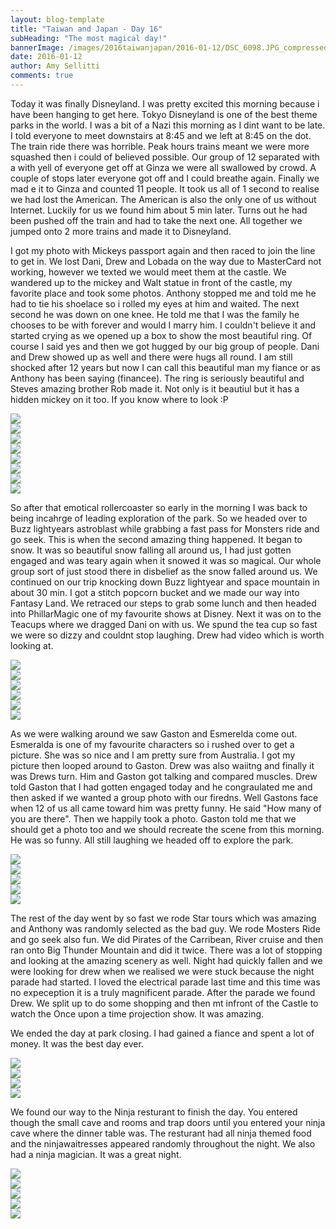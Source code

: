 ```yaml
---
layout: blog-template
title: "Taiwan and Japan - Day 16"
subHeading: "The most magical day!"
bannerImage: /images/2016taiwanjapan/2016-01-12/DSC_6098.JPG_compressed.JPEG
date: 2016-01-12
author: Amy Sellitti
comments: true
---
```


Today it was finally Disneyland. I was pretty excited this morning because i have been hanging to get here. Tokyo Disneyland is one of the best theme parks in the world. I was a bit of a Nazi this morning as I dint want to be late. I told everyone to meet downstairs at 8:45 and we left at 8:45 on the dot. The train ride there was horrible. Peak hours trains meant we were more squashed then i could of believed possible. Our group of 12 separated with a with yell of everyone get off at Ginza we were all swallowed by crowd. A couple of stops later everyone got off and I could breathe again. Finally we mad e it to Ginza and counted 11 people. It took us all of 1 second to realise we had lost the American. The American is also the only one of us without Internet. Luckily for us we found him about 5 min later. Turns out he had been pushed off the train and had to take the next one. All together we jumped onto 2 more trains and made it to Disneyland. 

I got my photo with Mickeys passport again and then raced to join the line to get in. We lost Dani, Drew and Lobada on the way due to MasterCard not working, however we texted we would meet them at the castle. We wandered up to the mickey and Walt statue in front of the castle, my favorite place and took some photos. Anthony stopped me and told me he had to tie his shoelace so i rolled my eyes at him and waited. The next second he was down on one knee. He told me that I was the family he chooses to be with forever and would I marry him. I couldn't believe it and started crying as we opened up a box to show the most beautiful ring. Of course I said yes and then we got hugged by our big group of people. Dani and Drew showed up as well and there were hugs all round. I am still shocked after 12 years but now I can call this beautiful man my fiance or as Anthony has been saying (financee). The ring is seriously beautiful and Steves amazing brother Rob made it. Not only is it beautiul but it has a hidden mickey on it too. If you know where to look :P

<div class="center-image"><img src="/images/2016taiwanjapan/2016-01-12/DSC_6098.JPG_compressed.JPEG" /></div>
<div class="center-image"><img src="/images/2016taiwanjapan/2016-01-12/DSC_6119.JPG_compressed.JPEG" /></div>
<div class="center-image"><img src="/images/2016taiwanjapan/2016-01-12/DSC_6127.JPG_compressed.JPEG" /></div>
<div class="center-image"><img src="/images/2016taiwanjapan/2016-01-12/20160112_101422.jpg_compressed.JPEG" /></div>
<div class="center-image"><img src="/images/2016taiwanjapan/2016-01-12/20160112_102711.jpg_compressed.JPEG" /></div>
<div class="center-image"><img src="/images/2016taiwanjapan/2016-01-12/DSC_1603.JPG_compressed.JPEG" /></div>
<div class="center-image"><img src="/images/2016taiwanjapan/2016-01-12/IMG_4143.JPG_compressed.JPEG" /></div>
<div class="center-image"><img src="/images/2016taiwanjapan/2016-01-12/IMG_4146.JPG_compressed.JPEG" /></div>

So after that emotical rollercoaster so early in the morning I was back to being incahrge of leading exploration of the park. So we headed over to Buzz lightyears astroblast while grabbing a fast pass for Monsters ride and go seek. This is when the second amazing thing happened. It began to snow. It was so beautiful snow falling all around us, I had just gotten engaged and was teary again when it snowed it was so magical. Our whole group sort of just stood there in disbelief as the snow falled around us. We continued on our trip knocking down Buzz lightyear and space mountain in about 30 min. I got a stitch popcorn bucket and we made our way into Fantasy Land. We retraced our steps to grab some lunch and then headed into PhillarMagic one of my favourite shows at Disney. Next it was on to the Teacups where we dragged Dani on with us. We spund the tea cup so fast we were so dizzy and couldnt stop laughing. Drew had video which is worth looking at.

<div class="center-image"><img src="/images/2016taiwanjapan/2016-01-12/IMG_4151.JPG_compressed.JPEG" /></div>
<div class="center-image"><img src="/images/2016taiwanjapan/2016-01-12/20160112_111639.jpg_compressed.JPEG" /></div>
<div class="center-image"><img src="/images/2016taiwanjapan/2016-01-12/P1010414.jpg_compressed.JPEG" /></div>
<div class="center-image"><img src="/images/2016taiwanjapan/2016-01-12/IMG_20160112_102210.jpg_compressed.JPEG" /></div>
<div class="center-image"><img src="/images/2016taiwanjapan/2016-01-12/DSC_0692.JPG_compressed.JPEG" /></div>
<div class="center-image"><img src="/images/2016taiwanjapan/2016-01-12/20160112_152653.jpg_compressed.JPEG" /></div>

As we were walking around we saw Gaston and Esmerelda come out. Esmeralda is one of my favourite characters so i rushed over to get a picture. She was so nice and I am pretty sure from Australia. I got my picture then looped around to Gaston. Drew was also waiitng and finally it was Drews turn. Him and Gaston got talking and compared muscles. Drew told Gaston that I had gotten engaged today and he congraulated me and then asked if we wanted a group photo with our firedns. Well Gastons face when 12 of us all came toward him was pretty funny. He said "How many of you are there". Then we happily took a photo. Gaston told me that we should get a photo too and we should recreate the scene from this morning. He was so funny. All still laughing we headed off to explore the park.

<div class="center-image"><img src="/images/2016taiwanjapan/2016-01-12/IMG_4172.JPG_compressed.JPEG" /></div>
<div class="center-image"><img src="/images/2016taiwanjapan/2016-01-12/IMG_4174.JPG_compressed.JPEG" /></div>
<div class="center-image"><img src="/images/2016taiwanjapan/2016-01-12/IMG_4191.JPG_compressed.JPEG" /></div>
<div class="center-image"><img src="/images/2016taiwanjapan/2016-01-12/IMG_4194.JPG_compressed.JPEG" /></div>
<div class="center-image"><img src="/images/2016taiwanjapan/2016-01-12/IMG_4196.JPG_compressed.JPEG" /></div>

The rest of the day went by so fast we rode Star tours which was amazing and Anthony was randomly selected as the bad guy. We rode Mosters Ride and go seek also fun. We did Pirates of the Carribean, River cruise and then ran onto Big Thunder Mountain and did it twice. There was a lot of stopping and looking at the amazing scenery as well. Night had quickly fallen and we were looking for drew when we realised we were stuck because the night parade had started. I loved the electrical parade last time and this time was no expeception it is a truly magnificent parade. After the parade we found Drew. We split up to do some shopping and then mt infront of the Castle to watch the Once upon a time projection show. It was amazing. 

We ended the day at park closing. I had gained a fiance and spent a lot of money. It was the best day ever. 

<div class="center-image"><img src="/images/2016taiwanjapan/2016-01-12/DSC_1678.JPG_compressed.JPEG" /></div>
<div class="center-image"><img src="/images/2016taiwanjapan/2016-01-12/IMG_4218.JPG_compressed.JPEG" /></div>
<div class="center-image"><img src="/images/2016taiwanjapan/2016-01-12/IMG_4222.JPG_compressed.JPEG" /></div>
<div class="center-image"><img src="/images/2016taiwanjapan/2016-01-12/IMG_4247.JPG_compressed.JPEG" /></div>

We found our way to the Ninja resturant to finish the day. You entered though the small cave and rooms and trap doors until you entered your ninja cave where the dinner table  was. The resturant had all ninja themed food and the ninjawaitresses appeared randomly throughout the night. We also had a ninja magician. It was a great night. 

<div class="center-image"><img src="/images/2016taiwanjapan/2016-01-12/IMG_4276.JPG_compressed.JPEG" /></div>
<div class="center-image"><img src="/images/2016taiwanjapan/2016-01-12/DSC_6234.JPG_compressed.JPEG" /></div>
<div class="center-image"><img src="/images/2016taiwanjapan/2016-01-12/DSC_6238.JPG_compressed.JPEG" /></div>
<div class="center-image"><img src="/images/2016taiwanjapan/2016-01-12/IMG_4281.JPG_compressed.JPEG" /></div>
<div class="center-image"><img src="/images/2016taiwanjapan/2016-01-12/20160112_225406.jpg_compressed.JPEG" /></div>

